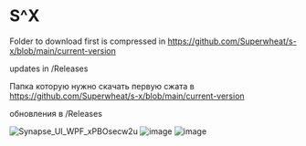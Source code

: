 # S^X


Folder to download first is compressed in https://github.com/Superwheat/s-x/blob/main/current-version


updates in /Releases



Папка которую нужно скачать первую сжата в https://github.com/Superwheat/s-x/blob/main/current-version

обновления в /Releases


![Synapse_UI_WPF_xPBOsecw2u](https://github.com/user-attachments/assets/8163bf33-82a1-4509-8a89-bd57a6871080)
![image](https://github.com/user-attachments/assets/033cea52-2b31-4a62-982d-049d999427c3)
![image](https://github.com/user-attachments/assets/5f5bc815-a211-4307-8f51-3a7742e2b7da)
